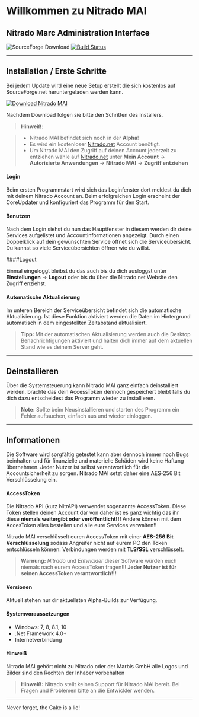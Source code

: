 Willkommen zu Nitrado MAI
===================


Nitrado Marc Administration Interface
-------------------------------------
![SourceForge Download](https://img.shields.io/badge/Development%20Status-Alpha-orange.svg)
[![Build Status](https://travis-ci.org/TheLegendaryMarc/Nitrado-MAI.svg?branch=Development)](https://travis-ci.org/TheLegendaryMarc/Nitrado-MAI)

----------

Installation / Erste Schritte
-------------

Bei jedem Update wird eine neue Setup erstellt die sich kostenlos auf SourceForge.net heruntergeladen werden kann.

[![Download Nitrado MAI](https://a.fsdn.com/con/app/sf-download-button)](https://sourceforge.net/projects/nitrado-mai/files/latest/download)

Nachdem Download folgen sie bitte den Schritten des Installers.
> **Hinweiß:**

> - Nitrado MAI befindet sich noch in der **Alpha**!
> - Es wird ein kostenloser [Nitrado.net](http://nitrado.net) Account benötigt.
> - Um Nitrado MAI den Zugriff auf deinen Account jederzeit zu entziehen wähle auf [Nitrado.net](http://nitrado.net) unter **Mein Account** -> **Autorisierte Anwendungen** -> **Nitrado MAI** -> **Zugriff entziehen**

#### Login

Beim ersten Programmstart wird sich das Loginfenster dort meldest du dich mit deinem Nitrado Account an. Beim erfolgreichen Login erscheint der CoreUpdater und konfiguriert das Programm für den Start. 

#### Benutzen

Nach dem Login siehst du nun das Hauptfenster in diesem werden dir deine Services aufgelistet und Accountinformationen angezeigt. Durch einen Doppelklick auf dein gewünschten Service öffnet sich die Serviceübersicht. Du kannst so viele Serviceübersichten öffnen wie du willst.

####Logout

Einmal eingeloggt bleibst du das auch bis du dich ausloggst unter **Einstellungen** -> **Logout** oder bis du über die Nitrado.net Website den Zugriff enziehst.

####  Automatische Aktualisierung

Im unteren Bereich der Serviceübersicht befindet sich die automatische Aktualisierung. Ist diese Funktion aktiviert werden die Daten im Hintergrund automatisch in dem eingestellten Zeitabstand aktualisiert.

> **Tipp:** Mit der automatischen Aktualisierung werden auch die Desktop Benachrichtigungen aktiviert und halten dich immer auf dem aktuellen Stand wie es deinem Server geht. 


----------


Deinstallieren
-------------------

Über die Systemsteuerung kann Nitrado MAI ganz einfach deinstalliert werden. brachte das dein AccessToken dennoch gespeichert bleibt falls du dich dazu entscheidest das Programm wieder zu installieren.

> **Note:** Sollte beim Neusinstallieren und starten des Programm ein Fehler auftauchen, einfach aus und wieder einloggen.


----------


Informationen
-------------

Die Software wird sorgfältig getestet kann aber dennoch immer noch Bugs beinhalten und für finanzielle und materielle Schäden wird keine Haftung übernehmen. Jeder Nutzer ist selbst verantwortlich für die Accountsicherheit zu sorgen. Nitrado MAI setzt daher eine AES-256 Bit Verschlüsselung ein.

####  AccessToken

Die Nitrado API (kurz NitrAPI) verwendet sogenannte AccessToken. Diese Token stellen deinen Account dar von daher ist es ganz wichtig das ihr diese **niemals weitergibt oder veröffentlicht!!!** Andere können mit dem AccesToken alles bestellen und alle eure Services verwalten!!

Nitrado MAI verschlüsselt euren AccessToken mit einer **AES-256 Bit Verschlüsselung** sodass Angreifer nicht auf eurem PC den Token entschlüsseln können. Verbindungen werden mit **TLS/SSL** verschlüsselt.

> **Warnung:** *Nitrado* und *Entwickler* dieser Software würden euch niemals nach eurem AccessToken fragen!!!
> **Jeder Nutzer ist für seinen AccessToken verantwortlich!!!**

####  Versionen

Aktuell stehen nur dir aktuellsten Alpha-Builds zur Verfügung.

#### Systemvoraussetzungen

 - Windows: 7, 8, 8.1, 10
 - .Net Framework 4.0+
 - Internetverbindung

#### Hinweiß

Nitrado MAI gehört nicht zu Nitrado oder der Marbis GmbH alle Logos und Bilder sind den Rechten der Inhaber vorbehalten

> **Hinweiß:** Nitrado stellt keinen Support für Nitrado MAI bereit. Bei Fragen und Problemen bitte an die Entwickler wenden.


----------
Never forget, the Cake is a lie!

